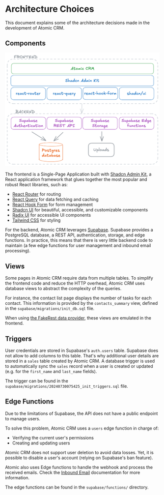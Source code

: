 # Architecture Choices

This document explains some of the architecture decisions made in the development of Atomic CRM.

## Components

![Architecture Diagram](../images/architecture.png)

The frontend is a Single-Page Application built with [Shadcn Admin Kit](https://marmelab/shadcn-admin-kit), a React application framework that glues together the most popular and robust React libraries, such as:

- [React Router](https://reactrouter.com/) for routing
- [React Query](https://tanstack.com/query/latest) for data fetching and caching
- [React Hook Form](https://react-hook-form.com/) for form management
- [Shadcn UI](https://ui.shadcn.com/) for beautiful, accessible, and customizable components
- [Radix UI](https://www.radix-ui.com/) for accessible UI components
- [Tailwind CSS](https://tailwindcss.com/) for styling

For the backend, Atomic CRM leverages [Supabase](https://supabase.com/). Supabase provides a PostgreSQL database, a REST API, authentication, storage, and edge functions. In practice, this means that there is very little backend code to maintain (a few edge functions for user management and inbound email processing).

## Views

Some pages in Atomic CRM require data from multiple tables. To simplify the frontend code and reduce the HTTP overhead, Atomic CRM uses database views to abstract the complexity of the queries.

For instance, the contact list page displays the number of tasks for each contact. This information is provided by the `contacts_summary` view, defined in the `supabase/migrations/init_db.sql` file.

When using [the FakeRest data provider](./data-providers.md#setting-up-the-fakerest-data-provider), these views are emulated in the frontend.

## Triggers

User credentials are stored in Supabase's `auth.users` table. Supabase does not allow to add columns to this table. That's why additional user details are stored in a `sales` table created by Atomic CRM. A database trigger is used to automatically sync the `sales` record when a user is created or updated (e.g. for the `first_name` and `last_name` fields).

The trigger can be found in the `supabase/migrations/20240730075425_init_triggers.sql` file.

## Edge Functions

Due to the limitations of Supabase, the API does not have a public endpoint to manage users.

To solve this problem, Atomic CRM uses a `users` edge function in charge of:

- Verifying the current user's permissions
- Creating and updating users

Atomic CRM does not support user deletion to avoid data losses. Yet, it is possible to disable a user's account (relying on Supabase's ban feature).

Atomic also uses Edge functions to handle the webhook and process the received emails. Check the [Inbound Email](./inbound-email-configuration.md) documentation for more information.

The edge functions can be found in the `supabase/functions/` directory.
